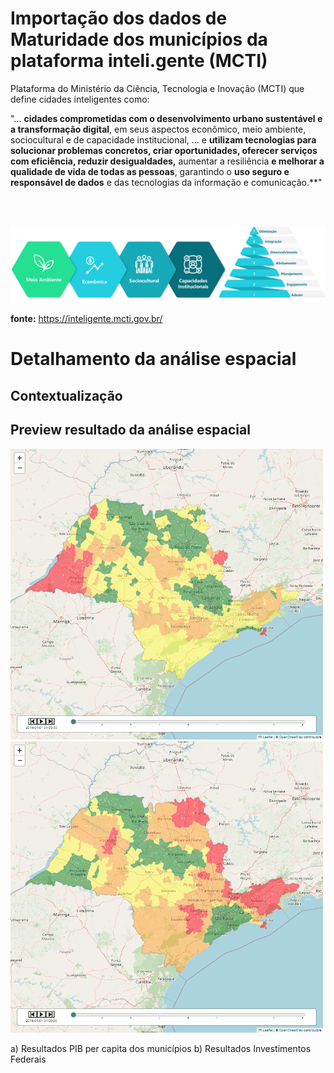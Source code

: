 # Importação dos dados de Maturidade dos municípios da plataforma inteli.gente (MCTI)

Plataforma do Ministério da Ciência, Tecnologia e Inovação (MCTI) que define cidades inteligentes como:

"... **cidades comprometidas com o desenvolvimento urbano sustentável e a transformação digital**, em seus aspectos econômico, meio ambiente, sociocultural e de capacidade institucional, ... e **utilizam tecnologias para solucionar problemas concretos, criar oportunidades, oferecer serviços com eficiência, reduzir desigualdades,** aumentar a resiliência **e melhorar a qualidade de vida de todas as pessoas**, garantindo o **uso seguro e responsável de dados** e das tecnologias da informação e comunicação.**"

<br><br>

<img src="imgs/art_dimensoes.png" alt="Sample Plot" width="1000"/>

**fonte:** https://inteligente.mcti.gov.br/


# Detalhamento da análise espacial

## Contextualização




## Preview resultado da análise espacial

<p float="left">
  <img src="./imgs/GeoTemp_PIB.gif" width="500" />
  <img src="./imgs/GeoTemp_Invest.gif" width="500" /> 
</p>
a) Resultados PIB per capita dos municípios         b) Resultados Investimentos Federais
